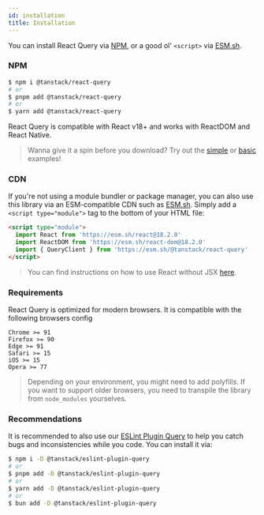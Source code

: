 ```yaml
---
id: installation
title: Installation
---
```


You can install React Query via [NPM](https://npmjs.com/),
or a good ol' `<script>` via
[ESM.sh](https://esm.sh/).

### NPM

```bash
$ npm i @tanstack/react-query
# or
$ pnpm add @tanstack/react-query
# or
$ yarn add @tanstack/react-query
```

React Query is compatible with React v18+ and works with ReactDOM and React Native.

> Wanna give it a spin before you download? Try out the [simple](./examples/simple) or [basic](./examples/basic) examples!

### CDN

If you're not using a module bundler or package manager, you can also use this library via an ESM-compatible CDN such as [ESM.sh](https://esm.sh/). Simply add a `<script type="module">` tag to the bottom of your HTML file:

```html
<script type="module">
  import React from 'https://esm.sh/react@18.2.0'
  import ReactDOM from 'https://esm.sh/react-dom@18.2.0'
  import { QueryClient } from 'https://esm.sh/@tanstack/react-query'
</script>
```

> You can find instructions on how to use React without JSX [here](https://react.dev/reference/react/createElement#creating-an-element-without-jsx).

### Requirements

React Query is optimized for modern browsers. It is compatible with the following browsers config

```
Chrome >= 91
Firefox >= 90
Edge >= 91
Safari >= 15
iOS >= 15
Opera >= 77
```

> Depending on your environment, you might need to add polyfills. If you want to support older browsers, you need to transpile the library from `node_modules` yourselves.

### Recommendations

It is recommended to also use our [ESLint Plugin Query](./eslint/eslint-plugin-query) to help you catch bugs and inconsistencies while you code. You can install it via:

```bash
$ npm i -D @tanstack/eslint-plugin-query
# or
$ pnpm add -D @tanstack/eslint-plugin-query
# or
$ yarn add -D @tanstack/eslint-plugin-query
# or
$ bun add -D @tanstack/eslint-plugin-query
```

